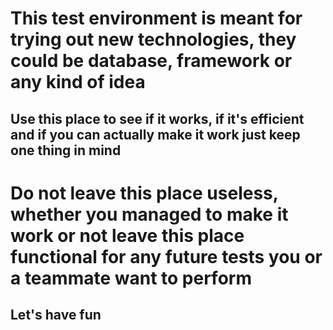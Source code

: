# This test environment is meant for trying out new technologies, they could be database, framework or any kind of idea
## Use this place to see if it works, if it's efficient and if you can actually make it work just keep one thing in mind
# Do not leave this place useless, whether you managed to make it work or not leave this place functional for any future tests you or a teammate want to perform
## Let's have fun